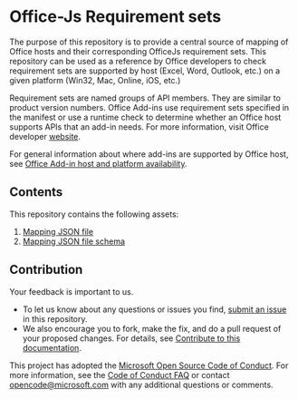 # Office-Js Requirement sets

The purpose of this repository is to provide a central source of mapping of Office hosts and their corresponding OfficeJs requirement sets.
This repository can be used as a reference by Office developers to check  requirement sets are supported by host (Excel, Word, Outlook, etc.) on a given platform (Win32, Mac, Online, iOS, etc.)

Requirement sets are named groups of API members. They are similar to product version numbers. Office Add-ins use requirement sets specified in the manifest or use a runtime check to determine whether an Office host supports APIs that an add-in needs.
For more information, visit Office developer [website](https://dev.office.com).

For general information about where add-ins are supported by Office host, see  [Office Add-in host and platform availability](https://dev.office.com/add-in-availability).

## Contents

This repository contains the following assets:

1. [Mapping JSON file](mapping/requirements_officejs.json)
2. [Mapping JSON file schema](mapping/requirements_officejs_schema.json)

## Contribution

Your feedback is important to us.
* To let us know about any questions or issues you find, [submit an issue](https://github.com/OfficeDev/Office-Js-Requirements/issues) in this repository.  
* We also encourage you to fork, make the fix, and do a pull request of your proposed changes. For details, see [Contribute to this documentation](contribute.md).


This project has adopted the [Microsoft Open Source Code of Conduct](https://opensource.microsoft.com/codeofconduct/). For more information, see the [Code of Conduct FAQ](https://opensource.microsoft.com/codeofconduct/faq/) or contact [opencode@microsoft.com](mailto:opencode@microsoft.com) with any additional questions or comments.
